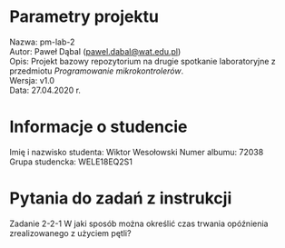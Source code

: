 # Parametry projektu

Nazwa: pm-lab-2  
Autor: Paweł Dąbal (pawel.dabal@wat.edu.pl)  
Opis: Projekt bazowy repozytorium na drugie spotkanie laboratoryjne z przedmiotu _Programowanie mikrokontrolerów_.  
Wersja: v1.0  
Data: 27.04.2020 r.

# Informacje o studencie

Imię i nazwisko studenta: Wiktor Wesołowski 
Numer albumu: 72038  
Grupa studencka: WELE18EQ2S1

# Pytania do zadań z instrukcji
Zadanie 2-2-1
W jaki sposób można określić czas trwania opóźnienia zrealizowanego z użyciem pętli?
